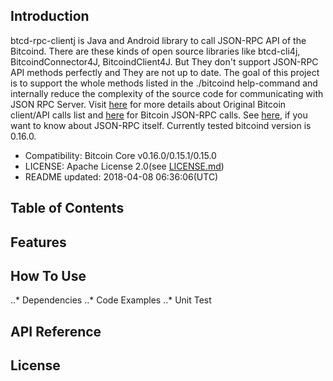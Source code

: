 ## Introduction
btcd-rpc-clientj is Java and Android library to call JSON-RPC API of the Bitcoind. There are these kinds of open source libraries like btcd-cli4j, BitcoindConnector4J, BitcoindClient4J. But They don't support JSON-RPC API methods perfectly and They are not up to date. The goal of this project is to support the whole methods listed in the ./bitcoind help-command and internally reduce the complexity of the source code for communicating with JSON RPC Server. Visit [here](https://en.bitcoin.it/wiki/Original_Bitcoin_client/API_calls_list) for more details about Original Bitcoin client/API calls list and [here](https://en.bitcoin.it/wiki/API_reference_%28JSON-RPC%29) for Bitcoin JSON-RPC calls. See [here](https://docs.pylonsproject.org/projects/webob/en/stable/jsonrpc-example.html), if you want to know about JSON-RPC itself. Currently tested bitcoind version is 0.16.0.
* Compatibility: Bitcoin Core v0.16.0/0.15.1/0.15.0
* LICENSE: Apache License 2.0(see [LICENSE.md](../master/LICENSE))
* README updated: 2018-04-08 06:36:06(UTC)
## Table of Contents
## Features
## How To Use
..* Dependencies
..* Code Examples
..* Unit Test
## API Reference
## License
